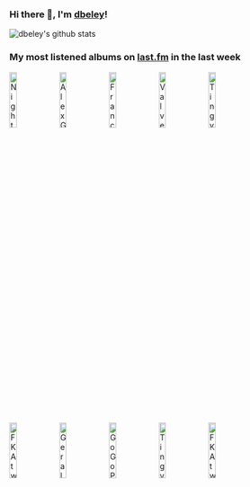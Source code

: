 ### Hi there 👋, I'm [dbeley](https://dbeley.ovh/en)!

![dbeley's github stats](https://github-readme-stats.vercel.app/api?username=dbeley)

### My most listened albums on [last.fm](https://www.last.fm/user/d_beley) in the last week

[<img src='https://lastfm.freetls.fastly.net/i/u/300x300/3c21500f663448861944d23279228a8f.jpg' width='16%' height='16%' alt='Nightwish - Century Child'>](https://www.last.fm/music/nightwish/century%2bchild)&nbsp;
[<img src='https://lastfm.freetls.fastly.net/i/u/300x300/aae5d6e8190f62aeb6482c6f01798996.jpg' width='16%' height='16%' alt='Alex G - God Save the Animals'>](https://www.last.fm/music/alex%2bg/god%2bsave%2bthe%2banimals)&nbsp;
[<img src='https://lastfm.freetls.fastly.net/i/u/300x300/a9f71d1e60b264012007b9a6e74d9581.jpg' width='16%' height='16%' alt='Franck Avitabile - Short Stories'>](https://www.last.fm/music/franck%2bavitabile/short%2bstories)&nbsp;
[<img src='https://lastfm.freetls.fastly.net/i/u/300x300/3f1306ad4ce1471db50fa1764be862da.jpg' width='16%' height='16%' alt='Valve Studio Orchestra - Fight Songs: The Music Of Team Fortress 2'>](https://www.last.fm/music/valve%2bstudio%2borchestra/fight%2bsongs%253a%2bthe%2bmusic%2bof%2bteam%2bfortress%2b2)&nbsp;
[<img src='https://lastfm.freetls.fastly.net/i/u/300x300/55481fd44edf4852c8625285fee044b4.png' width='16%' height='16%' alt='Tingvall Trio - Vattensaga'>](https://www.last.fm/music/tingvall%2btrio/vattensaga)&nbsp;
<br>
[<img src='https://lastfm.freetls.fastly.net/i/u/300x300/38d948783315f9d1b34d182944213ce3.jpg' width='16%' height='16%' alt='FKA twigs - MAGDALENE'>](https://www.last.fm/music/fka%2btwigs/magdalene)&nbsp;
[<img src='https://lastfm.freetls.fastly.net/i/u/300x300/caf62201dea2267bdc30571ebbc07a25.jpg' width='16%' height='16%' alt='Gerald Clayton - Bells on Sand'>](https://www.last.fm/music/gerald%2bclayton/bells%2bon%2bsand)&nbsp;
[<img src='https://lastfm.freetls.fastly.net/i/u/300x300/db45e9b6f40ecf5e4184470e168b8b9f.jpg' width='16%' height='16%' alt='GoGo Penguin - GoGo Penguin'>](https://www.last.fm/music/gogo%2bpenguin/gogo%2bpenguin)&nbsp;
[<img src='https://lastfm.freetls.fastly.net/i/u/300x300/aad13f4ae7d04f9fcf41b12c6f0307b7.jpg' width='16%' height='16%' alt='Tingvall Trio - Norr'>](https://www.last.fm/music/tingvall%2btrio/norr)&nbsp;
[<img src='https://lastfm.freetls.fastly.net/i/u/300x300/f7c5f945953e4723c7e022765d1f7a02.png' width='16%' height='16%' alt='FKA twigs - LP1'>](https://www.last.fm/music/fka%2btwigs/lp1)&nbsp;
<br>
